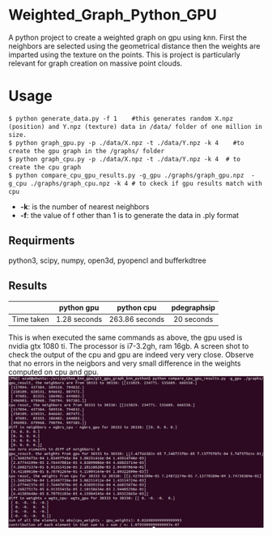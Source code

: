 # Weighted_Graph_Python_GPU
A python project to create a weighted graph on gpu using knn. First the neighbors are selected using the geometrical distance then the weights are imparted using the texture on the points. This is project is particularly relevant for graph creation on massive point clouds. 

# Usage
``` shell
$ python generate_data.py -f 1    #this generates random X.npz (position) and Y.npz (texture) data in /data/ folder of one million in size.
$ python graph_gpu.py -p ./data/X.npz -t ./data/Y.npz -k 4    #to create the gpu graph in the /graphs/ folder
$ python graph_cpu.py -p ./data/X.npz -t ./data/Y.npz -k 4  # to create the cpu graph
$ python compare_cpu_gpu_results.py -g_gpu ./graphs/graph_gpu.npz  -g_cpu ./graphs/graph_cpu.npz -k 4 # to ckeck if gpu results match with cpu
```
- **-k**: is the number of nearest neighbors
- **-f**: the value of f other than 1 is to generate the data in .ply format

## Requirments
python3, scipy, numpy, open3d, pyopencl and bufferkdtree

## Results
|   | python gpu |     python cpu     | pdegraphsip |
|:-----------:|:-------:|:----------------:|:----------------:|
| Time taken         | 1.28 seconds    |       263.86 seconds       |   20 seconds       |

This is when executed the same commands as above, the gpu used is nvidia gtx 1080 ti. The processor is i7-3.2gh, ram 16gb.
A screen shot to check the output of the cpu and gpu are indeed very very close. Observe that no errors in the neigbors and very small difference in the weights computed on cpu and gpu.
![check](./data/check.png)

